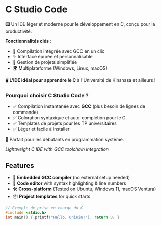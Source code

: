 # C Studio Code  

📟 Un IDE léger et moderne pour le développement en C, conçu pour la productivité.  

**Fonctionnalités clés** :  
- 🚀 Compilation intégrée avec GCC en un clic  
- ✨ Interface épurée et personnalisable  
- 📁 Gestion de projets simplifiée  
- 🌍 Multiplateforme (Windows, Linux, macOS)  




🖥️ **L'IDE idéal pour apprendre le C** à l'Université de Kinshasa et ailleurs !  

### Pourquoi choisir C Studio Code ?  
- ✅ Compilation instantanée avec **GCC** (plus besoin de lignes de commande)  
- ✅ Coloration syntaxique et auto-complétion pour le C  
- ✅ Templates de projets pour les TP universitaires  
- ✅ Léger et facile à installer  

🎯 Parfait pour les débutants en programmation système.  


*Lightweight C IDE with GCC toolchain integration*  

## Features  
- 🔧 **Embedded GCC compiler** (no external setup needed)  
- 📝 **Code editor** with syntax highlighting & line numbers  
- 🛠️ **Cross-platform** (Tested on Ubuntu, Windows 11, macOS Ventura)  
- 📦 **Project templates** for quick starts  

```c
// Exemple de prise en charge du C  
#include <stdio.h>  
int main() { printf("Hello, UniKin!"); return 0; }

